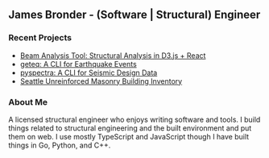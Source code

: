 ## James Bronder - (Software | Structural) Engineer


### Recent Projects
- [Beam Analysis Tool: Structural Analysis in D3.js + React](https://jbronder.github.io/beam-analysis-tool)
- [geteq: A CLI for Earthquake Events](https://github.com/jbronder/geteq)
- [pyspectra: A CLI for Seismic Design
  Data](https://github.com/jbronder/pyspectra)
- [Seattle Unreinforced Masonry Building Inventory](https://jbronder.github.io/seattle-urms)


### About Me
A licensed structural engineer who enjoys writing software and tools. I build things related to structural engineering and the built environment and put them on web. I use mostly TypeScript and JavaScript though I have built things in Go, Python, and C++.

<!--
## Hi there 👋

**jbronder/jbronder** is a ✨ _special_ ✨ repository because its `README.md` (this file) appears on your GitHub profile.

Here are some ideas to get you started:

- 🔭 I’m currently working on ...
- 🌱 I’m currently learning ...
- 👯 I’m looking to collaborate on ...
- 🤔 I’m looking for help with ...
- 💬 Ask me about ...
- 📫 How to reach me: ...
- 😄 Pronouns: ...
- ⚡ Fun fact: ...
-->
